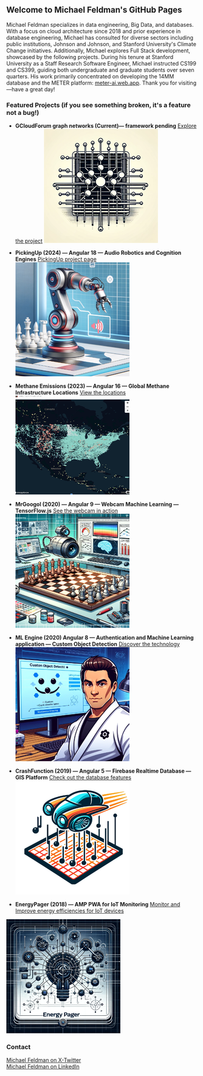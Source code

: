 ## Welcome to Michael Feldman's GitHub Pages

Michael Feldman specializes in data engineering, Big Data, and databases. With a focus on cloud architecture since 2018 and prior experience in database engineering, Michael has consulted for diverse sectors including public institutions, Johnson and Johnson, and Stanford University's Climate Change initiatives. Additionally, Michael explores Full Stack development, showcased by the following projects. During his tenure at Stanford University as a Staff Research Software Engineer, Michael instructed CS199 and CS399, guiding both undergraduate and graduate students over seven quarters. His work primarily concentrated on developing the 14MM database and the METER platform: [meter-ai.web.app](https://meter-ai.web.app). Thank you for visiting—have a great day!

### Featured Projects (if you see something broken, it's a feature not a bug!)

- **GCloudForum graph networks (Current)— framework pending** [Explore the project](https://gcloudforum--map-of-reddit-m8m4sopw.web.app)
  <img src="/images/gcloudforum.webp" width="300" alt="The GCloudForum!" >  
 

- **PickingUp (2024) — Angular 18 — Audio Robotics and Cognition Engines** [PickingUp project page](https://pickingup.web.app/)
  <img src="/images/pickingup.webp" width="300" alt="Angular 18 Audio Robotics and cognition engines" >  
  
- **Methane Emissions (2023) — Angular 16 — Global Methane Infrastructure Locations** [View the locations](https://meter-ai.web.app/map) 
  <img src="/images/meterai.png" width="300" alt="Angular 16 Global Methane Infrastructure Locations" >  

<!-- - **Ad hoc tooling — QRcode Interoperability**  
  [Learn more](https://hybridextensions.web.app/) -->

- **MrGoogol (2020) — Angular 9 — Webcam Machine Learning — TensorFlow.js** [See the webcam in action](https://app.mrgoogol.com)
  <img src="/images/mrgoogol.webp" width="300" alt="Angular 9 and Webcam and TensorFlow.js and custom-trained AutoML model for Machine Learning classification OpenCV mobilenet 2.1.0" >  


- **ML Engine (2020) Angular 8 — Authentication and Machine Learning application — Custom Object Detection** [Discover the technology](https://app.darndimples.com)
  <img src="/images/darndimples.webp" width="300" alt="Angular 8 and Custom Trained algorithms" >

- **CrashFunction (2019) — Angular 5 — Firebase Realtime Database — GIS Platform** [Check out the database features](https://app.crashfunction.com)
  <img src="/images/0crashes.webp" width="300" alt="Angular 5 and Firebase Realtime Database and Firestore and Mapbox Geo-coordinates and BigQuery and back-end SQL server engine simulators" >  
  

- **EnergyPager (2018) —  AMP PWA for IoT Monitoring** [Monitor and Improve energy efficiencies for IoT devices](https://app.energypager.com)
<img src="/images/epager.png" width="300" alt="Angular 5 and Firebase Realtime Database, Firestore, Mapbox Geo-coordinates, BigQuery, back-end engine simulators" >  

### Contact
[Michael Feldman on X-Twitter](https://twitter.com/Feldman1Michael)  
[Michael Feldman on LinkedIn](https://www.linkedin.com/in/mfeldman143/)
